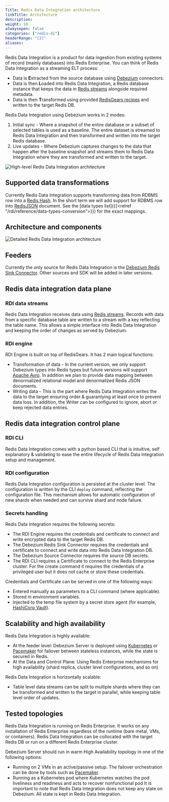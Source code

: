 ```yaml
---
Title: Redis Data Integration architecture
linkTitle: Architecture
description:
weight: 10
alwaysopen: false
categories: ["redis-di"]
headerRange: "[2]"
aliases: 
---
```


Redis Data Integration is a product for data ingestion from existing systems of record (mainly databases) into Redis Enterprise.
You can think of Redis Data Integration as a streaming ELT process:

- Data is **E**xtracted from the source database using [Debezium](https://debezium.io/) connectors.
- Data is then **L**oaded into Redis Data Integration, a Redis database instance that keeps the data in [Redis streams](https://redis.io/docs/manual/data-types/streams/) alongside required metadata.
- Data is then **T**ransformed using provided [RedisGears recipes](https://developer.redis.com/howtos/redisgears/) and written to the target Redis DB.

Redis Data Integration using Debezium works in 2 modes:

1. Initial sync - Where a snapshot of the entire database or a subset of selected tables is used as a baseline. The entire dataset is streamed to Redis Data Integration and then transformed and written into the target Redis database.
2. Live updates - Where Debezium captures changes to the data that happen after the baseline snapshot and streams them to Redis Data Integration where they are transformed and written to the target.

![High-level Redis Data Integration architecture](/images/rdi/redis-di-simplified.png)

## Supported data transformations

Currently Redis Data Integration supports transforming data from RDBMS row into a [Redis Hash](https://redis.io/docs/manual/data-types/#hashes).
In the short term we will add support for RDBMS row into [RedisJSON](https://redis.io/docs/stack/json/) document.
See the [data types list]({{<relref "/rdi/reference/data-types-conversion">}}) for the exact mappings.

## Architecture and components

![Detailed Redis Data Integration architecture](/images/rdi/redis-di.png)

## Feeders

Currently the only source for Redis Data Integration is the [Debezium Redis Sink Connector](https://debezium.io/documentation/reference/stable/operations/debezium-server.html#_redis_stream).
Other sources and SDK will be added in later versions.

## Redis data integration data plane

### RDI data streams

Redis Data Integration receives data using [Redis streams](https://redis.io/docs/manual/data-types/streams/). Records with data from a specific database table are written to a stream with a key reflecting the table name. This allows a simple interface into Redis Data Integration and keeping the order of changes as served by Debezium.

### RDI engine

RDI Engine is built on top of RedisGears. It has 2 main logical functions:

- Transformation of data - In the current version, we only support Debezium types into Redis types but future versions will support [Apache Avro](https://avro.apache.org/docs/current/). In addition we plan to provide data mapping between denormalized relational model and denormalized Redis JSON documents.
- Writing data - This is the part where Redis Data Integration writes the data to the target ensuring order & guarantying at least once to prevent data loss. In addition, the Writer can be configured to ignore, abort or keep rejected data entries.

## Redis data integration control plane

### RDI CLI

Redis Data Integration comes with a python based CLI that is intuitive, self explanatory & validating to ease the entire lifecycle of Redis Data Integration setup and management.

### RDI configuration

Redis Data Integration configuration is persisted at the cluster level. The configuration is written by the CLI `deploy` command, reflecting the configuration file. This mechanism allows for automatic configuration of new shards when needed and can survive shard and node failure.

### Secrets handling

Redis Data Integration requires the following secrets:

- The RDI Engine requires the credentials and certificate to connect and write encrypted data to the target Redis DB.
- The Debezium Redis Sink Connector requires the credentials and certificate to connect and write data into Redis Data Integration DB.
- The Debezium Source Connector requires the source DB secrets.
- The RDI CLI requires a Certificate to connect to the Redis Enterprise cluster. For the create command it requires the credentials of a privileged user but it does not cache or store these credentials.

Credentials and Certificate can be served in one of the following ways:

- Entered manually as parameters to a CLI command (where applicable).
- Stored in environment variables.
- Injected to the temp file system by a secret store agent (for example, [HashiCorp Vault](https://www.vaultproject.io/)).

## Scalability and high availability

Redis Data Integration is highly available:

- At the feeder level: Debezium Server is deployed using [Kubernetes](https://kubernetes.io/) or [Pacemaker](https://clusterlabs.org/pacemaker/) for failover between stateless instances, while the state is secured in Redis.
- At the Data and Control Plane: Using Redis Enterprise mechanisms for high availability (shard replica, cluster level configurations, and so on)

Redis Data Integration is horizontally scalable:

- Table level data streams can be split to multiple shards where they can be transformed and written to the target in parallel, while keeping table level order of updates.

## Tested topologies

Redis Data Integration is running on Redis Enterprise. It works on any installation of Redis Enterprise regardless of the runtime (bare metal, VMs, or containers).
Redis Data Integration can be collocated with the target Redis DB or run on a different Redis Enterprise cluster.

Debezium Server should run in warm High Availability topology in one of the following options:

- Running on 2 VMs in an active/passive setup. The failover orchestration can be done by tools such as [Pacemaker](https://clusterlabs.org/pacemaker/doc/).
- Running as a Kubernetes pod where Kubernetes watches the pod liveliness and readiness and acts to recover nonfunctional pod
  It is important to note that Redis Data Integration does not keep any state on Debezium. All state is kept in Redis Data Integration.
